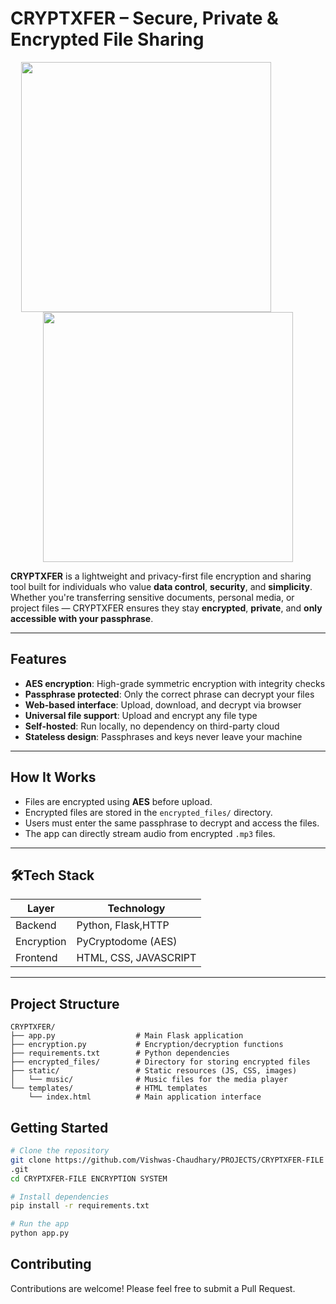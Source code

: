 # CRYPTXFER – Secure, Private & Encrypted File Sharing

<p align="center">
  <img src="https://media4.giphy.com/media/v1.Y2lkPTc5MGI3NjExNzF5emt0eTJ6cXBtd2UzNGpzNTZ5ODF5ZG90aGhzZzJ1YWNtOGE4byZlcD12MV9pbnRlcm5hbF9naWZfYnlfaWQmY3Q9Zw/077i6AULCXc0FKTj9s/giphy.gif" width="400" height="400" style="margin-right: 70px;" />
  <img src="https://media1.giphy.com/media/v1.Y2lkPTc5MGI3NjExdjZqOXVuNTR3ZWhrdDFrb2ZmczJvaDZhZmd6NG4yMTU3YnR1b2RxdCZlcD12MV9pbnRlcm5hbF9naWZfYnlfaWQmY3Q9Zw/5wWf7HfQJzA8cze6CWc/giphy.gif" width="400" height="400" />
</p>

**CRYPTXFER** is a lightweight and privacy-first file encryption and sharing tool built for individuals who value **data control**, **security**, and **simplicity**. Whether you're transferring sensitive documents, personal media, or project files — CRYPTXFER ensures they stay **encrypted**, **private**, and **only accessible with your passphrase**.

---

## Features

- **AES encryption**: High-grade symmetric encryption with integrity checks
- **Passphrase protected**: Only the correct phrase can decrypt your files
- **Web-based interface**: Upload, download, and decrypt via browser
- **Universal file support**: Upload and encrypt any file type
- **Self-hosted**: Run locally, no dependency on third-party cloud
- **Stateless design**: Passphrases and keys never leave your machine

---

## How It Works

- Files are encrypted using **AES** before upload.
- Encrypted files are stored in the `encrypted_files/` directory.
- Users must enter the same passphrase to decrypt and access the files.
- The app can directly stream audio from encrypted `.mp3` files.

---

## 🛠Tech Stack

| Layer      | Technology                |
|------------|---------------------------|
| Backend    | Python, Flask,HTTP        |
| Encryption | PyCryptodome (AES)        |
| Frontend   | HTML, CSS, JAVASCRIPT     |

---

## Project Structure

```
CRYPTXFER/
├── app.py                  # Main Flask application
├── encryption.py           # Encryption/decryption functions
├── requirements.txt        # Python dependencies
├── encrypted_files/        # Directory for storing encrypted files
├── static/                 # Static resources (JS, CSS, images)
│   └── music/              # Music files for the media player
└── templates/              # HTML templates
    └── index.html          # Main application interface
```

## Getting Started

```bash
# Clone the repository
git clone https://github.com/Vishwas-Chaudhary/PROJECTS/CRYPTXFER-FILE ENCRYPTION SYSTEM
.git
cd CRYPTXFER-FILE ENCRYPTION SYSTEM

# Install dependencies
pip install -r requirements.txt

# Run the app
python app.py

```

## Contributing

Contributions are welcome! Please feel free to submit a Pull Request.
